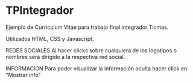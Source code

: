 # TPIntegrador

Ejemplo de Curriculum Vitae para trabajo final integrador Ticmas.

Utilizados HTML, CSS y Javascript.

REDES SOCIALES Al hacer clicks sobre cualquiera de los logotipos o nombres será dirigido a la respectiva red social.

INFORMACIÓN Para poder visualizar la información oculta hacer click en "Mostrar info"
